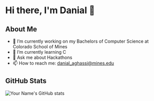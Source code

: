 # Hi there, I'm Danial 👋

## About Me
- 🔭 I’m currently working on my Bachelors of Computer Science at Colorado School of Mines
- 🌱 I’m currently learning C
- 💬 Ask me about Hackathons
- 📫 How to reach me: danial_aghassi@mines.edu

## GitHub Stats
![Your Name's GitHub stats](https://github-readme-stats.vercel.app/api?username=daghassi&show_icons=true&theme=radical)

